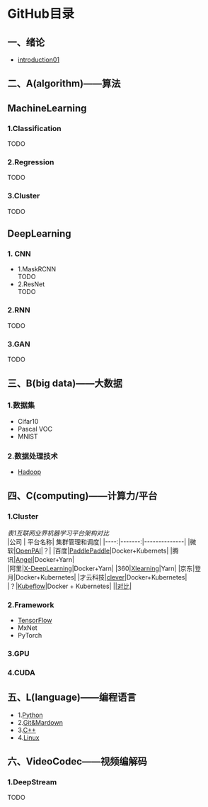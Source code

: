 # GitHub目录  
## 一、绪论  
* [introduction01](introduction01.md)  

## 二、A(algorithm)——算法   
## **MachineLearning**  
### 1.Classification 
TODO 
### 2.Regression  
TODO
### 3.Cluster
TODO  
## **DeepLearning** 
### 1. CNN  
* 1.MaskRCNN  
TODO
* 2.ResNet  
TODO
### 2.RNN  
TODO
### 3.GAN  
TODO
## 三、B(big data)——大数据  
### 1.数据集  
* Cifar10  
* Pascal VOC  
* MNIST  
### 2.数据处理技术  
* [Hadoop](https://github.com/fusimeng/Hadoop)
  
## 四、C(computing)——计算力/平台   
### 1.Cluster  
*表1互联网业界机器学习平台架构对比*    
|公司 | 平台名称| 集群管理和调度|
|----:|-------:|--------------|
|微软|[OpenPAI](https://github.com/fusimeng/OpenPAI)|？|
|百度|[PaddlePaddle](https://github.com/PaddlePaddle/)|Docker+Kubernets|
|腾讯|[Angel](https://github.com/Angel-ML/angel)|Docker+Yarn|  
|阿里|[X-DeepLearning](https://github.com/alibaba/x-deeplearning)|Docker+Yarn|
|360|[Xlearning](https://github.com/Qihoo360/XLearning)|Yarn|
|京东|登月|Docker+Kubernetes|
|才云科技|[clever](https://caicloud.io/products/clever)|Docker+Kubernetes|
|？|[Kubeflow](https://github.com/kubeflow)|Docker + Kubernetes|
||[对比](frameworkcompare.md)|
### 2.Framework  
* [TensorFlow](https://github.com/fusimeng/TensorFlow)
* MxNet  
* PyTorch  
### 3.GPU  
### 4.CUDA  


  
## 五、L(language)——编程语言   
* 1.[Python](https://github.com/fusimeng/Python)  
* 2.[Git&Mardown](https://github.com/fusimeng/Git)  
* 3.[C++](https://github.com/fusimeng/C++)
* 4.[Linux](https://github.com/fusimeng/Linux)  
## 六、VideoCodec——视频编解码  
### 1.DeepStream  
TODO  


